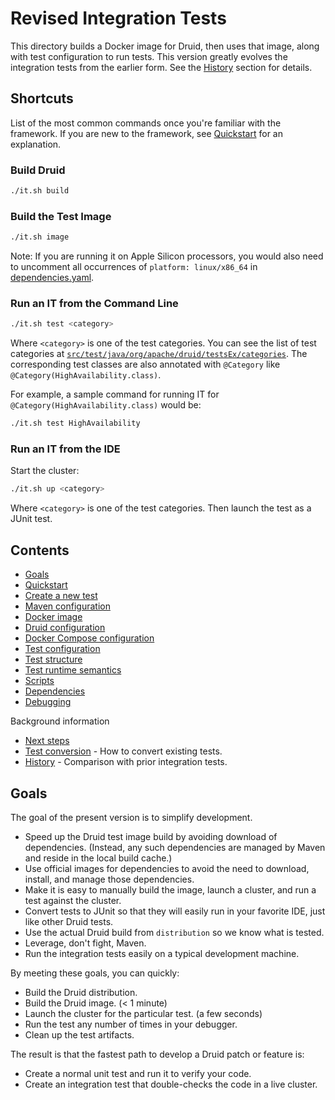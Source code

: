 <!--
  ~ Licensed to the Apache Software Foundation (ASF) under one
  ~ or more contributor license agreements.  See the NOTICE file
  ~ distributed with this work for additional information
  ~ regarding copyright ownership.  The ASF licenses this file
  ~ to you under the Apache License, Version 2.0 (the
  ~ "License"); you may not use this file except in compliance
  ~ with the License.  You may obtain a copy of the License at
  ~
  ~   http://www.apache.org/licenses/LICENSE-2.0
  ~
  ~ Unless required by applicable law or agreed to in writing,
  ~ software distributed under the License is distributed on an
  ~ "AS IS" BASIS, WITHOUT WARRANTIES OR CONDITIONS OF ANY
  ~ KIND, either express or implied.  See the License for the
  ~ specific language governing permissions and limitations
  ~ under the License.
  -->

# Revised Integration Tests

This directory builds a Docker image for Druid, then uses that image, along
with test configuration to run tests. This version greatly evolves the
integration tests from the earlier form. See the [History](docs/history.md)
section for details.

## Shortcuts

List of the most common commands once you're familiar with the framework.
If you are new to the framework, see [Quickstart](docs/quickstart.md) for
an explanation.

### Build Druid

```bash
./it.sh build
```

### Build the Test Image

```bash
./it.sh image
```

Note: If you are running it on Apple Silicon processors, you would also need to uncomment all occurrences of `platform: linux/x86_64` in [dependencies.yaml](https://github.com/apache/druid/blob/master/integration-tests-ex/cases/cluster/Common/dependencies.yaml).

### Run an IT from the Command Line

```bash
./it.sh test <category>
```

Where `<category>` is one of the test categories. You can see the list of test categories at [`src/test/java/org/apache/druid/testsEx/categories`](https://github.com/apache/druid/tree/master/integration-tests-ex/cases/src/test/java/org/apache/druid/testsEx/categories). The corresponding test classes are also annotated with `@Category` like `@Category(HighAvailability.class)`.

For example, a sample command for running IT for `@Category(HighAvailability.class)` would be:
```bash
./it.sh test HighAvailability
```

### Run an IT from the IDE

Start the cluster:

```bash
./it.sh up <category>
```

Where `<category>` is one of the test categories. Then launch the
test as a JUnit test.

## Contents

* [Goals](#Goals)
* [Quickstart](docs/quickstart.md)
* [Create a new test](docs/guide.md)
* [Maven configuration](docs/maven.md)
* [Docker image](docs/docker.md)
* [Druid configuration](docs/druid-config.md)
* [Docker Compose configuration](docs/compose.md)
* [Test configuration](docs/test-config.md)
* [Test structure](docs/tests.md)
* [Test runtime semantics](docs/runtime.md)
* [Scripts](docs/scripts.md)
* [Dependencies](docs/dependencies.md)
* [Debugging](docs/debugging.md)

Background information

* [Next steps](docs/next-steps.md)
* [Test conversion](docs/conversion.md) - How to convert existing tests.
* [History](docs/history.md) - Comparison with prior integration tests.

## Goals

The goal of the present version is to simplify development.

* Speed up the Druid test image build by avoiding download of
  dependencies. (Instead, any such dependencies are managed by
  Maven and reside in the local build cache.)
* Use official images for dependencies to avoid the need to
  download, install, and manage those dependencies.
* Make it is easy to manually build the image, launch
  a cluster, and run a test against the cluster.
* Convert tests to JUnit so that they will easily run in your
  favorite IDE, just like other Druid tests.
* Use the actual Druid build from `distribution` so we know
  what is tested.
* Leverage, don't fight, Maven.
* Run the integration tests easily on a typical development machine.

By meeting these goals, you can quickly:

* Build the Druid distribution.
* Build the Druid image. (< 1 minute)
* Launch the cluster for the particular test. (a few seconds)
* Run the test any number of times in your debugger.
* Clean up the test artifacts.

The result is that the fastest path to develop a Druid patch or
feature is:

* Create a normal unit test and run it to verify your code.
* Create an integration test that double-checks the code in
  a live cluster.
